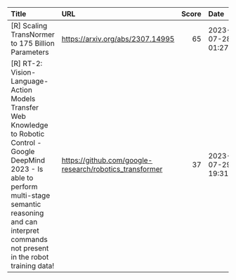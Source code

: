 | Title                                                                                                                                                                                                                           | URL                                                     |   Score | Date                |
|:--------------------------------------------------------------------------------------------------------------------------------------------------------------------------------------------------------------------------------|:--------------------------------------------------------|--------:|:--------------------|
| [R] Scaling TransNormer to 175 Billion Parameters                                                                                                                                                                               | https://arxiv.org/abs/2307.14995                        |      65 | 2023-07-28 01:27:12 |
| [R] RT-2: Vision-Language-Action Models Transfer Web Knowledge to Robotic Control - Google DeepMind 2023 - Is able to perform multi-stage semantic reasoning and can interpret commands not present in the robot training data! | https://github.com/google-research/robotics_transformer |      37 | 2023-07-29 19:31:01 |